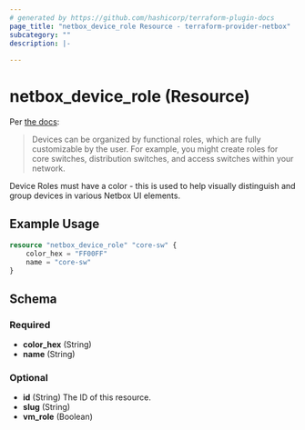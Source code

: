 ```yaml
---
# generated by https://github.com/hashicorp/terraform-plugin-docs
page_title: "netbox_device_role Resource - terraform-provider-netbox"
subcategory: ""
description: |-
  
---
```


# netbox_device_role (Resource)

Per [the docs](https://netbox.readthedocs.io/en/stable/models/dcim/devicerole/):

> Devices can be organized by functional roles, which are fully customizable by the user. For example, you might create roles for core switches, distribution switches, and access switches within your network.

Device Roles must have a color - this is used to help visually distinguish and group devices in various Netbox UI elements.

## Example Usage

```terraform
resource "netbox_device_role" "core-sw" {
    color_hex = "FF00FF"
    name = "core-sw"
}
```

<!-- schema generated by tfplugindocs -->
## Schema

### Required

- **color_hex** (String)
- **name** (String)

### Optional

- **id** (String) The ID of this resource.
- **slug** (String)
- **vm_role** (Boolean)


